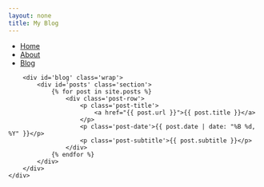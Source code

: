```yaml
---
layout: none
title: My Blog
---
```


<html lang="en">
<head>
    <title>{{ page.title }}</title>
    <meta charset="UTF-8">
    <meta name="viewport" content="width=device-width, initial-scale=1.0">
    <link rel="stylesheet" href="/assets/css/blog.css">
</head>
<body>
    <div class="content">
        <div class="nav">
            <div class="wrap">
                <ul>
                    <li><a href="/">Home</a></li>
                    <li><a href="/about">About</a></li>
                    <li><a href="/blog">Blog</a></li>
                </ul>
            </div>
        </div>
        
        <div id='blog' class='wrap'>
            <div id='posts' class='section'>
                {% for post in site.posts %}
                    <div class='post-row'>
                        <p class='post-title'>
                            <a href="{{ post.url }}">{{ post.title }}</a>
                        </p>
                        <p class='post-date'>{{ post.date | date: "%B %d, %Y" }}</p>
                        <p class='post-subtitle'>{{ post.subtitle }}</p>
                    </div>
                {% endfor %}
            </div>
        </div>
    </div>
</body>
</html>

